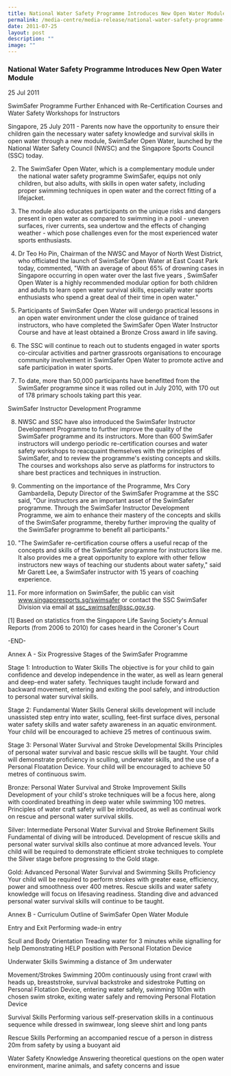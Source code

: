 ```yaml
---
title: National Water Safety Programme Introduces New Open Water Module
permalink: /media-centre/media-release/national-water-safety-programme-introduces-new-open-water-module/
date: 2011-07-25
layout: post
description: ""
image: ""
---
```

### **National Water Safety Programme Introduces New Open Water Module**

25 Jul 2011


SwimSafer Programme Further Enhanced with Re-Certification Courses and Water Safety Workshops for Instructors

Singapore, 25 July 2011 - Parents now have the opportunity to ensure their children gain the necessary water safety knowledge and survival skills in open water through a new module, SwimSafer Open Water, launched by the National Water Safety Council (NWSC) and the Singapore Sports Council (SSC) today.

2. The SwimSafer Open Water, which is a complementary module under the national water safety programme SwimSafer, equips not only children, but also adults, with skills in open water safety, including proper swimming techniques in open water and the correct fitting of a lifejacket.

3. The module also educates participants on the unique risks and dangers present in open water as compared to swimming in a pool - uneven surfaces, river currents, sea undertow and the effects of changing weather - which pose challenges even for the most experienced water sports enthusiasts.

4. Dr Teo Ho Pin, Chairman of the NWSC and Mayor of North West District, who officiated the launch of SwimSafer Open Water at East Coast Park today, commented, "With an average of about 65% of drowning cases in Singapore occurring in open water over the last five years , SwimSafer Open Water is a highly recommended modular option for both children and adults to learn open water survival skills, especially water sports enthusiasts who spend a great deal of their time in open water."

5. Participants of SwimSafer Open Water will undergo practical lessons in an open water environment under the close guidance of trained instructors, who have completed the SwimSafer Open Water Instructor Course and have at least obtained a Bronze Cross award in life saving.

6. The SSC will continue to reach out to students engaged in water sports co-circular activities and partner grassroots organisations to encourage community involvement in SwimSafer Open Water to promote active and safe participation in water sports.

7. To date, more than 50,000 participants have benefitted from the SwimSafer programme since it was rolled out in July 2010, with 170 out of 178 primary schools taking part this year.

SwimSafer Instructor Development Programme

8. NWSC and SSC have also introduced the SwimSafer Instructor Development Programme to further improve the quality of the SwimSafer programme and its instructors. More than 600 SwimSafer instructors will undergo periodic re-certification courses and water safety workshops to reacquaint themselves with the principles of SwimSafer, and to review the programme's existing concepts and skills. The courses and workshops also serve as platforms for instructors to share best practices and techniques in instruction.

9. Commenting on the importance of the Programme, Mrs Cory Gambardella, Deputy Director of the SwimSafer Programme at the SSC said, "Our instructors are an important asset of the SwimSafer programme. Through the SwimSafer Instructor Development Programme, we aim to enhance their mastery of the concepts and skills of the SwimSafer programme, thereby further improving the quality of the SwimSafer programme to benefit all participants."

10. "The SwimSafer re-certification course offers a useful recap of the concepts and skills of the SwimSafer programme for instructors like me. It also provides me a great opportunity to explore with other fellow instructors new ways of teaching our students about water safety," said Mr Garett Lee, a SwimSafer instructor with 15 years of coaching experience.

11. For more information on SwimSafer, the public can visit www.singaporesports.sg/swimsafer or contact the SSC SwimSafer Division via email at ssc_swimsafer@ssc.gov.sg.

[1] Based on statistics from the Singapore Life Saving Society's Annual Reports (from 2006 to 2010) for cases heard in the Coroner's Court

-END-

Annex A - Six Progressive Stages of the SwimSafer Programme

Stage 1: Introduction to Water Skills
The objective is for your child to gain confidence and develop independence in the water, as well as learn general and deep-end water safety. Techniques taught include forward and backward movement, entering and exiting the pool safely, and introduction to personal water survival skills.

Stage 2: Fundamental Water Skills
General skills development will include unassisted step entry into water, sculling, feet-first surface dives, personal water safety skills and water safety awareness in an aquatic environment. Your child will be encouraged to achieve 25 metres of continuous swim.

Stage 3: Personal Water Survival and Stroke Developmental Skills
Principles of personal water survival and basic rescue skills will be taught. Your child will demonstrate proficiency in sculling, underwater skills, and the use of a Personal Floatation Device. Your child will be encouraged to achieve 50 metres of continuous swim.

Bronze: Personal Water Survival and Stroke Improvement Skills
Development of your child's stroke techniques will be a focus here, along with coordinated breathing in deep water while swimming 100 metres. Principles of water craft safety will be introduced, as well as continual work on rescue and personal water survival skills.

Silver: Intermediate Personal Water Survival and Stroke Refinement Skills
Fundamental of diving will be introduced. Development of rescue skills and personal water survival skills also continue at more advanced levels. Your child will be required to demonstrate efficient stroke techniques to complete the Silver stage before progressing to the Gold stage.

Gold: Advanced Personal Water Survival and Swimming Skills Proficiency
Your child will be required to perform strokes with greater ease, efficiency, power and smoothness over 400 metres. Rescue skills and water safety knowledge will focus on lifesaving readiness. Standing dive and advanced personal water survival skills will continue to be taught.

Annex B - Curriculum Outline of SwimSafer Open Water Module

Entry and Exit
Performing wade-in entry

Scull and Body Orientation
Treading water for 3 minutes while signalling for help
Demonstrating HELP position with Personal Flotation Device

Underwater Skills
Swimming a distance of 3m underwater

Movement/Strokes
Swimming 200m continuously using front crawl with heads up, breaststroke, survival backstroke and sidestroke
Putting on Personal Flotation Device, entering water safely, swimming 100m with chosen swim stroke, exiting water safely and removing Personal Flotation Device

Survival Skills
Performing various self-preservation skills in a continuous sequence while dressed in swimwear, long sleeve shirt and long pants

Rescue Skills
Performing an accompanied rescue of a person in distress 20m from safety by using a buoyant aid

Water Safety Knowledge
Answering theoretical questions on the open water environment, marine animals, and safety concerns and issue
